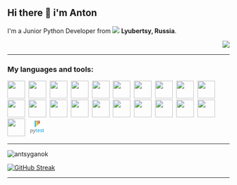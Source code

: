 
## Hi there 👋 i'm Anton
I'm a Junior Python Developer from <img src="https://cdn-icons-png.flaticon.com/512/197/197408.png" width="13"/> <b>Lyubertsy, Russia</b>.

<img align="right" src="https://komarev.com/ghpvc/?username=antsyganok"/>

</br>

---
### My languages and tools:
<div>
<img src="https://skillicons.dev/icons?i=django" width="40" height="40" />&nbsp;
<img src="https://skillicons.dev/icons?i=python" width="40" height="40" />&nbsp;
<img src="https://skillicons.dev/icons?i=github" width="40" height="40" />&nbsp;
<img src="https://skillicons.dev/icons?i=githubactions" width="40" height="40" />&nbsp;
<img src="https://skillicons.dev/icons?i=gitlab" width="40" height="40" />&nbsp;
<img src="https://skillicons.dev/icons?i=git" width="40" height="40" />&nbsp;
<img src="https://skillicons.dev/icons?i=docker" width="40" height="40" />&nbsp;
<img src="https://skillicons.dev/icons?i=vscode" width="40" height="40" />&nbsp;
<img src="https://skillicons.dev/icons?i=pycharm" width="40" height="40" />&nbsp;
<img src="https://skillicons.dev/icons?i=linux" width="40" height="40" />&nbsp;
<img src="https://skillicons.dev/icons?i=sqlite" width="40" height="40" />&nbsp;
<img src="https://skillicons.dev/icons?i=nginx" width="40" height="40" />&nbsp;
<img src="https://skillicons.dev/icons?i=postgresql" width="40" height="40" />&nbsp;
<img src="https://skillicons.dev/icons?i=gunicorn" width="40" height="40" />&nbsp;
<img src="https://skillicons.dev/icons?i=apple" width="40" height="40" />&nbsp;
<img src="https://skillicons.dev/icons?i=bash" width="40" height="40" />&nbsp;
<img src="https://skillicons.dev/icons?i=bootstrap" width="40" height="40" />&nbsp;
<img src="https://skillicons.dev/icons?i=html" width="40" height="40" />&nbsp;
<img src="https://skillicons.dev/icons?i=mysql" width="40" height="40" />&nbsp;
<img src="https://skillicons.dev/icons?i=postman" width="40" height="40" />&nbsp;
<img src="https://skillicons.dev/icons?i=json" width="40" height="40" />&nbsp;
<img src="https://github.com/devicons/devicon/blob/master/icons/pytest/pytest-original-wordmark.svg" width="40" height="40" />&nbsp;
</div>

---
<p align="left"> <img src="https://github-readme-stats.vercel.app/api?username=antsyganok&show_icons=true&theme=gotham" alt="antsyganok" />

<a href="https://git.io/streak-stats"><img src="https://streak-stats.demolab.com?user=antsyganok&theme=whatsapp-dark&hide_border=true&date_format=j%20M%5B%20Y%5D" alt="GitHub Streak" /></a>

---

<!--
**antsyganok/antsyganok** is a ✨ _special_ ✨ repository because its `README.md` (this file) appears on your GitHub profile.

Here are some ideas to get you started:

- 🔭 I’m currently working on ...
- 🌱 I’m currently learning ...
- 👯 I’m looking to collaborate on ...
- 🤔 I’m looking for help with ...
- 💬 Ask me about ...
- 📫 How to reach me: ...
- 😄 Pronouns: ...
- ⚡ Fun fact: ...
-->

